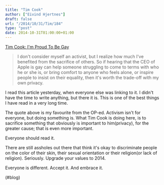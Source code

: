 ```yaml
---
title: "Tim Cook"
author: ["Eivind Hjertnes"]
draft: false
url: "/2014/10/31/Tim/184"
type: "post"
date: 2014-10-31T01:00:00+01:00
---
```


[Tim
Cook: I'm Proud To Be Gay](http://www.businessweek.com/articles/2014-10-30/tim-cook-im-proud-to-be-gay)

> I don't consider myself an activist, but I realize how much I've
> benefited from the sacrifice of others. So if hearing that the CEO of
> Apple is gay can help someone struggling to come to terms with who he
> or she is, or bring comfort to anyone who feels alone, or inspire
> people to insist on their equality, then it's worth the trade-off with
> my own privacy.

I read this article yesterday, when everyone else was linking to it. I
didn't have the time to write anything, but there it is. This is one of
the best things I have read in a very long time.

The quote above is my favourite from the OP-ed. Activism isn't for
everyone, but doing something is. What Tim Cook is doing here, is to
sacrifice something that obviously is important to him(privacy), for the
greater cause; that is even more important.

Everyone should read it.

There are still assholes out there that think it's okay to discriminate
people on the color of their skin, their sexual orientation or their
religion(or lack of religion). Seriously. Upgrade your values to 2014.

Everyone is different. Accept it. And embrace it.

(#blog)
